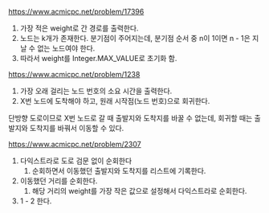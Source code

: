 https://www.acmicpc.net/problem/17396

1. 가장 적은 weight로 간 경로를 출력한다.
2. 노드는 k개가 존재한다. 분기점이 주어지는데, 분기점 순서 중 n이 1이면 n - 1은 지날 수 없는 노드여야 한다.
3. 따라서 weight를 Integer.MAX_VALUE로 초기화 함.

https://www.acmicpc.net/problem/1238

1. 가장 오래 걸리는 노드 번호의 소요 시간을 출력한다.
2. X번 노드에 도착해야 하고, 원래 시작점(노드 번호)으로 회귀한다.

단방향 도로이므로 X번 노드로 갈 때 출발지와 도착지를 바꿀 수 없는데, 회귀할 때는 출발지와 도착지를 바꿔서 이동할 수 있다.

https://www.acmicpc.net/problem/2307

1. 다익스트라로 도로 검문 없이 순회한다
    1. 순회하면서 이동했던 출발지와 도착지를 리스트에 기록한다.
2. 이동했던 거리를 순회한다.
    1. 해당 거리의 weight를 가장 작은 값으로 설정해서 다익스트라로 순회한다.
3. 1 - 2 한다.
